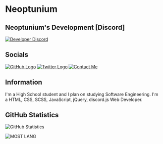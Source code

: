 # Neoptunium

## Neoptunium's Development [Discord]
[![Developer Discord](https://discordapp.com/api/guilds/770660983437918218/widget.png?style=banner4)](https://discord.gg/jSWf7ttF9P)

## Socials
[![GitHub Logo](https://icons.iconarchive.com/icons/limav/flat-gradient-social/64/Github-icon.png)](https://github.com/Neoptunium)
[![Twitter Logo](https://icons.iconarchive.com/icons/limav/flat-gradient-social/64/Twitter-icon.png)](http://twitter.com/)
[![Contact Me](https://icons.iconarchive.com/icons/limav/flat-gradient-social/64/email-icon.png)](mailto:neoptunium@gmail.com)

## Information

I'm a High School student and I plan on studying Software Engineering. I'm a HTML, CSS, SCSS, JavaScript, jQuery, discord.js Web Developer.

## GitHub Statistics
![GitHub Statistics](https://github-readme-stats.vercel.app/api?username=Neoptunium)

<img alt="MOST LANG" src="https://github-readme-stats.vercel.app/api/top-langs/?username=Neoptunium&layout=compact&theme=midnight-purple">

